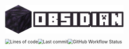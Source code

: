 ![Obsidian](/assets/logo.png "Obsidian")

![Lines of code](https://img.shields.io/tokei/lines/github/0xicl33n/obsidian)![Last commit](https://img.shields.io/github/last-commit/0xicl33n/obsidian)![GitHub Workflow Status](https://img.shields.io/github/actions/workflow/status/0xicl33n/obsidian/quickstart.yml)
